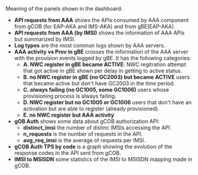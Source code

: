 Meaning of the panels shown in the dashboard:

* **API requests from AAA** shows the APIs consumed by AAA component from gCOB (for EAP-AKA and IMS-AKA) and from gBE(EAP-AKA).
* **API requests from AAA (by IMSI)** shows the information of AAA APIs but summarized by IMSI.
* **Log types** are the most common logs shown by AAA servers.
* **AAA activity vs Prov in gBE** crosses the information of the AAA server with the provision events logged by gBE. It has the following categories:
   * **A. NWC register in gBE became ACTIVE**: NWC regitration attempt that got active in gBE shown per delay in getting to active status.
   * **B. no NWC register in gBE (no GC2003) but became ACTIVE** users that became active but don't have GC2003 in the time period.
   * **C. always failing (no GC1005, some GC1006)** users whose provisioning process is always failing.
   * **D. NWC register but no GC1005 or GC1006** users that don't have an activation but are able to register (already provisioned).
   * **E. no NWC register but AAA activity** 
* **gOB Auth** shows some data about gCOB authorization API:
   * **distinct_imsi** the number of distinc IMSIs accessing the API.
   * **n_requests** is the number of requests in the API.
   * **avg_req_imsi** is the average of requests per IMSI.
* **gCOB Auth TPS by code** is a graph showing the evolution of the response codes in the API sent from gCOB.
* **IMSI to MSISDN** some statistics of the IMSI to MSISDN mapping made in gCOB.
